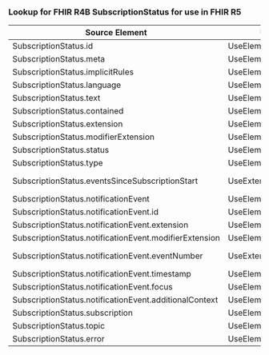 ### Lookup for FHIR R4B SubscriptionStatus for use in FHIR R5

| Source Element | Usage | Target |
| -------------- | ----- | ------ |
| SubscriptionStatus.id | UseElementSameName | SubscriptionStatus.id |
| SubscriptionStatus.meta | UseElementSameName | SubscriptionStatus.meta |
| SubscriptionStatus.implicitRules | UseElementSameName | SubscriptionStatus.implicitRules |
| SubscriptionStatus.language | UseElementSameName | SubscriptionStatus.language |
| SubscriptionStatus.text | UseElementSameName | SubscriptionStatus.text |
| SubscriptionStatus.contained | UseElementSameName | SubscriptionStatus.contained |
| SubscriptionStatus.extension | UseElementSameName | SubscriptionStatus.extension |
| SubscriptionStatus.modifierExtension | UseElementSameName | SubscriptionStatus.modifierExtension |
| SubscriptionStatus.status | UseElementSameName | SubscriptionStatus.status |
| SubscriptionStatus.type | UseElementSameName | SubscriptionStatus.type |
| SubscriptionStatus.eventsSinceSubscriptionStart | UseExtension | http://hl7.org/fhir/4.3/StructureDefinition/extension-SubscriptionStatus.eventsSinceSubscriptionStart |
| SubscriptionStatus.notificationEvent | UseElementSameName | SubscriptionStatus.notificationEvent |
| SubscriptionStatus.notificationEvent.id | UseElementSameName | SubscriptionStatus.notificationEvent.id |
| SubscriptionStatus.notificationEvent.extension | UseElementSameName | SubscriptionStatus.notificationEvent.extension |
| SubscriptionStatus.notificationEvent.modifierExtension | UseElementSameName | SubscriptionStatus.notificationEvent.modifierExtension |
| SubscriptionStatus.notificationEvent.eventNumber | UseExtension | http://hl7.org/fhir/4.3/StructureDefinition/extension-SubscriptionStatus.notificationEvent.eventNumber |
| SubscriptionStatus.notificationEvent.timestamp | UseElementSameName | SubscriptionStatus.notificationEvent.timestamp |
| SubscriptionStatus.notificationEvent.focus | UseElementSameName | SubscriptionStatus.notificationEvent.focus |
| SubscriptionStatus.notificationEvent.additionalContext | UseElementSameName | SubscriptionStatus.notificationEvent.additionalContext |
| SubscriptionStatus.subscription | UseElementSameName | SubscriptionStatus.subscription |
| SubscriptionStatus.topic | UseElementSameName | SubscriptionStatus.topic |
| SubscriptionStatus.error | UseElementSameName | SubscriptionStatus.error |
